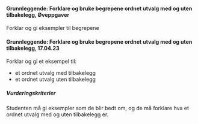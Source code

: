 #### Grunnleggende: Forklare og bruke begrepene ordnet utvalg med og uten tilbakelegg,  Øveppgaver

Forklar og gi eksempler til begrepene

#### Grunnleggende: Forklare og bruke begrepene ordnet utvalg med og uten tilbakelegg,  17.04.23

Forklar og gi et eksempel til:

- et ordnet utvalg med tilbakelegg
- et ordnet utvalg uten tilbakelegg

##### Vurderingskriterier

Studenten må gi eksempler som de blir bedt om, og de må forklare hva et ordnet utvalg med og uten tilbakelegg er.

